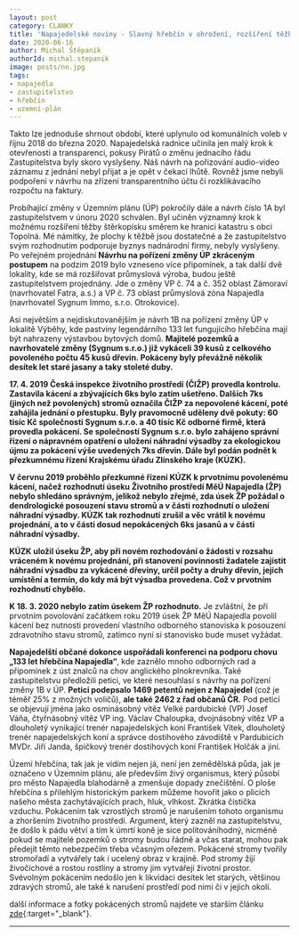 ```yaml
---
layout: post
category: CLANKY
title: 'Napajedelské noviny - Slavný hřebčín v ohrožení, rozšíření těžby štěrkopísku a pokusy radnice o otevřenost.'
date: 2020-06-16
author: Michal Štěpaník
authorId: michal.stepanik
image: posts/nn.jpg  
tags: 
- napajedla 
- zastupitelstvo 
- hřebčín 
- uzemní-plán
---
```


Takto lze jednoduše shrnout období, které uplynulo od komunálních voleb v říjnu 2018 do března 2020. Napajedelská radnice učinila jen malý krok k otevřenosti a transparenci, pokusy Pirátů o změnu jednacího řádu Zastupitelstva byly skoro vyslyšeny. Náš návrh na pořizování audio-video záznamu z jednání nebyl přijat a je opět v čekací lhůtě. Rovněž jsme nebyli podpořeni v návrhu na zřízení transparentního účtu či rozklikávacího rozpočtu na faktury.


Probíhající změny v Územním plánu (ÚP) pokročily dále a návrh číslo 1A byl zastupitelstvem v únoru 2020 schválen. Byl učiněn významný krok k možnému rozšíření těžby štěrkopísku směrem ke hranici katastru s obcí Topolná. Mé námitky, že plochy k těžbě jsou dostatečné a že zastupitelstvo svým rozhodnutím podporuje byznys nadnárodní firmy, nebyly vyslyšeny. Po veřejném projednání **Návrhu na pořízení změny ÚP zkráceným postupem** na podzim 2019 bylo vzneseno více připomínek, a tak další dvě lokality, kde se má rozšiřovat průmyslová výroba, budou ještě zastupitelstvem projednány. Jde o změny VP č. 74 a č. 352 oblast Zámoraví (navrhovatel Fatra, a.s.) a VP č. 73 oblast průmyslová zóna Napajedla (navrhovatel Sygnum Immo, s.r.o. Otrokovice).


 Asi největším a nejdiskutovanějším je návrh 1B na pořízení změny ÚP v lokalitě Výběhy, kde pastviny legendárního 133 let fungujícího hřebčína mají být nahrazeny výstavbou bytových domů. **Majitelé pozemků a navrhovatelé změny (Sygnum s.r.o.) již vykáceli 39 kusů z celkového povoleného počtu 45 kusů dřevin. Pokáceny byly převážně několik desítek let staré jasany a taky stoleté duby.**  
 
 
**17. 4. 2019 Česká inspekce životního prostředí (ČIŽP) provedla kontrolu. Zastavila kácení a zbývajících 6ks bylo zatím ušetřeno. Dalších 7ks (jiných než povolených) stromů označila ČIŽP za nepovolené kácení, poté zahájila jednání o přestupku. Byly pravomocně uděleny dvě pokuty: 60 tisíc Kč společnosti Sygnum s.r.o. a 40 tisíc Kč odborné firmě, která provedla pokácení. Se společností Sygnum s.r.o. bylo zahájeno správní řízení o nápravném opatření o uložení náhradní výsadby za ekologickou újmu za pokácení výše uvedených 7ks dřevin. Dále byl podán podnět k přezkumnému řízení Krajskému úřadu Zlínského kraje (KÚZK).**  


**V červnu 2019 proběhlo přezkumné řízení KÚZK k prvotnímu povolenému kácení, načež rozhodnutí úseku Životního prostředí MěÚ Napajedla (ŽP) nebylo shledáno správným, jelikož nebylo zřejmé, zda úsek ŽP požádal o dendrologické posouzení stavu stromů a v části rozhodnutí o uložení náhradní výsadby. KÚZK tak rozhodnutí zrušil a věc vrátil k novému projednání, a to v části dosud nepokácených 6ks jasanů a v části náhradní výsadby.**


**KÚZK uložil úseku ŽP, aby při novém rozhodování o žádosti v rozsahu vráceném k novému projednání, při stanovení povinnosti žadatele zajistit náhradní výsadbu za vykácené dřeviny, určil počty a druhy dřevin, jejich umístění a termín, do kdy má být výsadba provedena. Což v prvotním rozhodnutí chybělo.**

**K 18. 3. 2020 nebylo zatím úsekem ŽP rozhodnuto.** Je zvláštní, že při prvotním povolování začátkem roku 2019 úsek ŽP MěÚ Napajedla povolil kácení bez nutnosti provedení vlastního odborného stanoviska k posouzení zdravotního stavu stromů, zatímco nyní si stanovisko bude muset vyžádat. 


**Napajedelští občané dokonce uspořádali konferenci na podporu chovu „133 let hřebčína Napajedla“**, kde zaznělo mnoho odborných rad a připomínek z úst znalců na chov anglického plnokrevníka. Také zastupitelstvu předložili petici, ve které nesouhlasí s návrhy na pořízení změny 1B v ÚP. **Petici podepsalo 1469 petentů nejen z Napajedel** (což je téměř 25% z možných voličů), **ale také 2462 z řad občanů ČR.** Pod peticí se objevují jména jako osminásobný vítěz Velké pardubické (VP) Josef Váňa, čtyřnásobný vítěz VP ing. Václav Chaloupka, dvojnásobný vítěz VP a dlouholetý vynikající trenér napajedelských koní František Vítek, dlouholetý trenér napajedelských koní a správce dostihového závodiště v Pardubicích MVDr. Jiří Janda, špičkový trenér dostihových koní František Holčák a jiní.


Území hřebčína, tak jak je vidím nejen já, není jen zemědělská půda, jak je označeno v Územním plánu, ale především živý organismus, který působí pro město Napajedla blahodárně a zmenšuje dopady znečištění. O ploše hřebčína s přilehlým historickým parkem můžeme hovořit jako o plicích našeho města zachytávajících prach, hluk, vlhkost. Zkrátka čistička vzduchu.  Pokácením tak vzrostlých stromů je narušením tohoto organismu a zhoršením životního prostředí. Argument, který zazněl na zastupitelstvu, že došlo k pádu větví a tím k úmrtí koně je sice politováníhodný, nicméně pokud se majitelé pozemků o stromy budou řádně a včas starat, mohou pak předejít těmto nebezpečím třeba včasným ořezem. Pokácené stromy tvořily stromořadí a vytvářely tak i ucelený obraz v krajině. Pod stromy žijí živočichové a rostou rostliny a stromy jim vytvářejí životní prostor. Svévolným pokácením nedošlo jen k likvidaci desítek let starých, většinou zdravých stromů, ale také k narušení prostředí pod nimi či v jejich okolí.

další informace a fotky pokácených stromů najdete ve starším článku [zde](https://napajedla.pirati.cz/aktuality/zmena_UP_hrebcin.html){:target="_blank"}.




---
